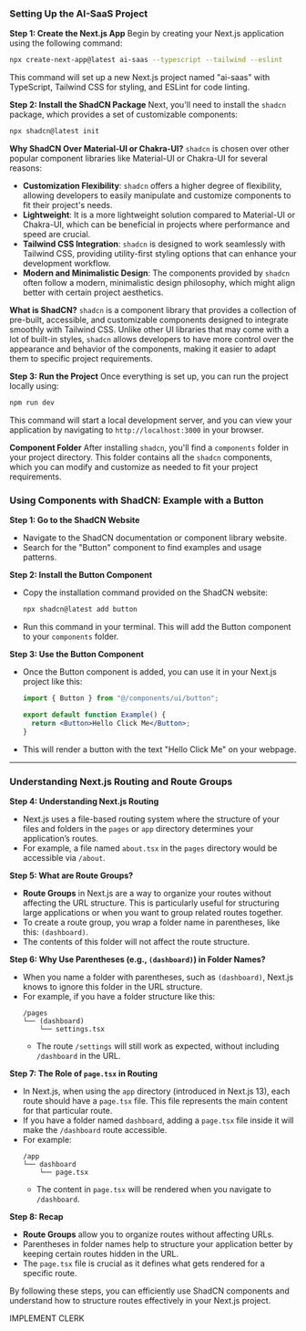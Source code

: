 ### Setting Up the AI-SaaS Project

**Step 1: Create the Next.js App**
Begin by creating your Next.js application using the following command:

```bash
npx create-next-app@latest ai-saas --typescript --tailwind --eslint
```

This command will set up a new Next.js project named "ai-saas" with TypeScript, Tailwind CSS for styling, and ESLint for code linting.

**Step 2: Install the ShadCN Package**
Next, you'll need to install the `shadcn` package, which provides a set of customizable components:

```bash
npx shadcn@latest init
```

**Why ShadCN Over Material-UI or Chakra-UI?**
`shadcn` is chosen over other popular component libraries like Material-UI or Chakra-UI for several reasons:

- **Customization Flexibility**: `shadcn` offers a higher degree of flexibility, allowing developers to easily manipulate and customize components to fit their project's needs.
- **Lightweight**: It is a more lightweight solution compared to Material-UI or Chakra-UI, which can be beneficial in projects where performance and speed are crucial.
- **Tailwind CSS Integration**: `shadcn` is designed to work seamlessly with Tailwind CSS, providing utility-first styling options that can enhance your development workflow.
- **Modern and Minimalistic Design**: The components provided by `shadcn` often follow a modern, minimalistic design philosophy, which might align better with certain project aesthetics.

**What is ShadCN?**
`shadcn` is a component library that provides a collection of pre-built, accessible, and customizable components designed to integrate smoothly with Tailwind CSS. Unlike other UI libraries that may come with a lot of built-in styles, `shadcn` allows developers to have more control over the appearance and behavior of the components, making it easier to adapt them to specific project requirements.

**Step 3: Run the Project**
Once everything is set up, you can run the project locally using:

```bash
npm run dev
```

This command will start a local development server, and you can view your application by navigating to `http://localhost:3000` in your browser.

**Component Folder**
After installing `shadcn`, you'll find a `components` folder in your project directory. This folder contains all the `shadcn` components, which you can modify and customize as needed to fit your project requirements.

### Using Components with ShadCN: Example with a Button

**Step 1: Go to the ShadCN Website**

- Navigate to the ShadCN documentation or component library website.
- Search for the "Button" component to find examples and usage patterns.

**Step 2: Install the Button Component**

- Copy the installation command provided on the ShadCN website:
  ```bash
  npx shadcn@latest add button
  ```
- Run this command in your terminal. This will add the Button component to your `components` folder.

**Step 3: Use the Button Component**

- Once the Button component is added, you can use it in your Next.js project like this:

  ```jsx
  import { Button } from "@/components/ui/button";

  export default function Example() {
    return <Button>Hello Click Me</Button>;
  }
  ```

- This will render a button with the text "Hello Click Me" on your webpage.

---

### Understanding Next.js Routing and Route Groups

**Step 4: Understanding Next.js Routing**

- Next.js uses a file-based routing system where the structure of your files and folders in the `pages` or `app` directory determines your application’s routes.
- For example, a file named `about.tsx` in the `pages` directory would be accessible via `/about`.

**Step 5: What are Route Groups?**

- **Route Groups** in Next.js are a way to organize your routes without affecting the URL structure. This is particularly useful for structuring large applications or when you want to group related routes together.
- To create a route group, you wrap a folder name in parentheses, like this: `(dashboard)`.
- The contents of this folder will not affect the route structure.

**Step 6: Why Use Parentheses (e.g., `(dashboard)`) in Folder Names?**

- When you name a folder with parentheses, such as `(dashboard)`, Next.js knows to ignore this folder in the URL structure.
- For example, if you have a folder structure like this:
  ```
  /pages
  └── (dashboard)
      └── settings.tsx
  ```
  - The route `/settings` will still work as expected, without including `/dashboard` in the URL.

**Step 7: The Role of `page.tsx` in Routing**

- In Next.js, when using the `app` directory (introduced in Next.js 13), each route should have a `page.tsx` file. This file represents the main content for that particular route.
- If you have a folder named `dashboard`, adding a `page.tsx` file inside it will make the `/dashboard` route accessible.
- For example:
  ```
  /app
  └── dashboard
      └── page.tsx
  ```
  - The content in `page.tsx` will be rendered when you navigate to `/dashboard`.

**Step 8: Recap**

- **Route Groups** allow you to organize routes without affecting URLs.
- Parentheses in folder names help to structure your application better by keeping certain routes hidden in the URL.
- The `page.tsx` file is crucial as it defines what gets rendered for a specific route.

By following these steps, you can efficiently use ShadCN components and understand how to structure routes effectively in your Next.js project.

IMPLEMENT CLERK
